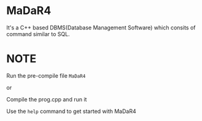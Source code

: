 # MaDaR4
It's a C++ based DBMS(Database Management Software) which consits of command similar to SQL.
  
# NOTE 
Run the pre-compile file `MaDaR4`
  
or 
  
Compile the prog.cpp and run it
  
Use the `help` command to get started with MaDaR4 
